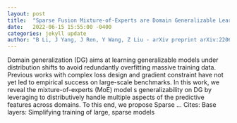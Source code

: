 ```yaml
---
layout: post
title:  "Sparse Fusion Mixture-of-Experts are Domain Generalizable Learners"
date:   2022-06-15 15:55:00 -0400
categories: jekyll update
author: "B Li, J Yang, J Ren, Y Wang, Z Liu - arXiv preprint arXiv:2206.04046, 2022"
---
```

Domain generalization (DG) aims at learning generalizable models under distribution shifts to avoid redundantly overfitting massive training data. Previous works with complex loss design and gradient constraint have not yet led to empirical success on large-scale benchmarks. In this work, we reveal the mixture-of-experts (MoE) model s generalizability on DG by leveraging to distributively handle multiple aspects of the predictive features across domains. To this end, we propose Sparse …
Cites: ‪Base layers: Simplifying training of large, sparse models‬  